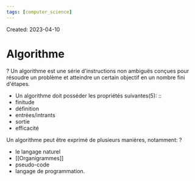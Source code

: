 ```yaml
---
tags: [computer_science] 
---
```

Created: 2023-04-10

# Algorithme
?
Un algorithme est une série d'instructions non ambiguës conçues pour résoudre un problème et atteindre un certain objectif en un nombre fini d'étapes.
<!--SR:!2023-04-12,1,230-->

- Un algorithme doit posséder les propriétés suivantes(5): :: 
- finitude
- définition
- entrées/intrants
- sortie
- efficacité

Un algorithme peut être exprimé de plusieurs manières, notamment:
?
- le langage naturel
- [[Organigrammes]]
- pseudo-code
- langage de programmation.
<!--SR:!2023-04-14,3,250-->
